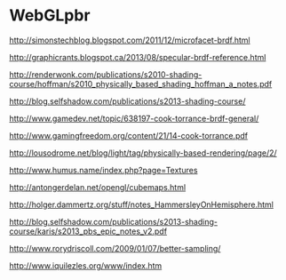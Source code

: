 WebGLpbr
========
http://simonstechblog.blogspot.com/2011/12/microfacet-brdf.html

http://graphicrants.blogspot.ca/2013/08/specular-brdf-reference.html

http://renderwonk.com/publications/s2010-shading-course/hoffman/s2010_physically_based_shading_hoffman_a_notes.pdf

http://blog.selfshadow.com/publications/s2013-shading-course/

http://www.gamedev.net/topic/638197-cook-torrance-brdf-general/

http://www.gamingfreedom.org/content/21/14-cook-torrance.pdf

http://lousodrome.net/blog/light/tag/physically-based-rendering/page/2/

http://www.humus.name/index.php?page=Textures

http://antongerdelan.net/opengl/cubemaps.html

http://holger.dammertz.org/stuff/notes_HammersleyOnHemisphere.html

http://blog.selfshadow.com/publications/s2013-shading-course/karis/s2013_pbs_epic_notes_v2.pdf

http://www.rorydriscoll.com/2009/01/07/better-sampling/

http://www.iquilezles.org/www/index.htm
